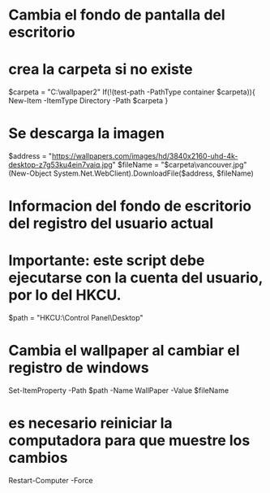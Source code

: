 # Cambia el fondo de pantalla del escritorio

# crea la carpeta si no existe
$carpeta = "C:\wallpaper2"
If(!(test-path -PathType container $carpeta)){
  New-Item -ItemType Directory -Path $carpeta
}
# Se descarga la imagen
$address = "https://wallpapers.com/images/hd/3840x2160-uhd-4k-desktop-z7g53ku4ein7vaiq.jpg"
$fileName = "$carpeta\vancouver.jpg"
(New-Object System.Net.WebClient).DownloadFile($address, $fileName)

# Informacion del fondo de escritorio del registro del usuario actual
# Importante: este script debe ejecutarse con la cuenta del usuario, por lo del HKCU.
$path = "HKCU:\Control Panel\Desktop"

# Cambia el wallpaper al cambiar el registro de windows
Set-ItemProperty -Path $path -Name WallPaper -Value $fileName

# es necesario reiniciar la computadora para que muestre los cambios
Restart-Computer -Force

